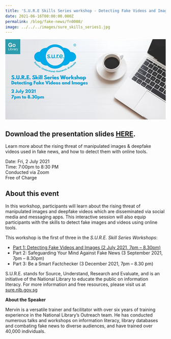 ```yaml
---
title: 'S.U.R.E Skills Series workshop - Detecting Fake Videos and Images'
date: 2021-06-16T00:00:00.000Z
permalink: /blog/fake-news/fn0008/
image: ../../../images/sure_skills_series1.jpg
---
```


![](../../../images/SURE_Skills_Series1.jpg)

## Download the presentation slides **[HERE](https://go.gov.sg/sure-deepfakes1)**.

Learn more about the rising threat of manipulated images & deepfake videos used in fake news, and how to detect them with online tools.

Date: Fri, 2 July 2021 <br>Time: 7:00pm to 8:30 PM<br>Conducted via Zoom<br>Free of Charge

## About this event

In this workshop, participants will learn about the rising threat of manipulated images and deepfake videos which are disseminated via social media and messaging apps. This interactive session will also equip participants with the skills to detect fake images and videos using online tools.

This workshop is the first of three in the *S.U.R.E. Skill Series* *Workshops*:

- [Part 1: Detecting Fake Videos and Images (2 July 2021, 7pm – 8.30pm)](https://www.eventbrite.sg/e/detecting-fake-videos-and-images-sure-skills-series-x-my-digital-life-registration-159064751955)
- Part 2: Safeguarding Your Mind Against Fake News (3 September 2021, 7pm – 8.30pm)
- Part 3: Be a Smart Factchecker (3 December 2021, 7pm – 8.30 pm)

S.U.R.E. stands for Source, Understand, Research and Evaluate, and is an initiative of the National Library to educate the public on information literacy. For more information and free resources, please visit us at [sure.nlb.gov.sg](https://sure.nlb.gov.sg/)



**About the Speaker**

Mervin is a versatile trainer and facilitator with over six years of training experience in the National Library’s Outreach team. He has conducted numerous talks and workshops on information literacy, library databases and combating fake news to diverse audiences, and have trained over 40,000 individuals.

